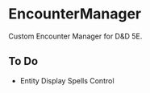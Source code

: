 # EncounterManager

Custom Encounter Manager for D&D 5E.

## To Do

- Entity Display Spells Control
